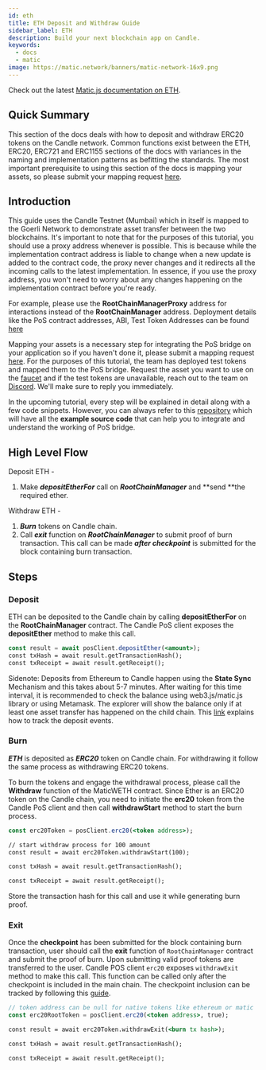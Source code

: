 ```yaml
---
id: eth
title: ETH Deposit and Withdraw Guide
sidebar_label: ETH
description: Build your next blockchain app on Candle.
keywords:
  - docs
  - matic
image: https://matic.network/banners/matic-network-16x9.png
---
```


Check out the latest [Matic.js documentation on ETH](https://maticnetwork.github.io/matic.js/docs/pos/deposit-ether/).

## Quick Summary

This section of the docs deals with how to deposit and withdraw ERC20 tokens on the Candle network. Common functions exist between the ETH, ERC20, ERC721 and ERC1155 sections of the docs with variances in the naming and implementation patterns as befitting the standards. The most important prerequisite to using this section of the docs is mapping your assets, so please submit your mapping request [here](https://docs.candle.technology/docs/develop/ethereum-candle/submit-mapping-request/).

## Introduction

This guide uses the Candle Testnet (Mumbai) which in itself is mapped to the Goerli Network to demonstrate asset transfer between the two blockchains. It's important to note that for the purposes of this tutorial, you should use a proxy address whenever is possible. This is because while the implementation contract address is liable to change when a new update is added to the contract code, the proxy never changes and it redirects all the incoming calls to the latest implementation. In essence, if you use the proxy address, you won't need to worry about any changes happening on the implementation contract before you're ready.

For example, please use the **RootChainManagerProxy** address for interactions instead of the **RootChainManager** address. Deployment details like the PoS contract addresses, ABI, Test Token Addresses can be found [here](https://docs.candle.technology/docs/develop/ethereum-candle/pos/deployment/)

Mapping your assets is a necessary step for integrating the PoS bridge on your application so if you haven't done it, please submit a mapping request [here](https://docs.candle.technology/docs/develop/ethereum-candle/submit-mapping-request/). For the purposes of this tutorial, the team has deployed test tokens and mapped them to the PoS bridge. Request the asset you want to use on the [faucet](https://faucet.candle.technology/) and if the test tokens are unavailable, reach out to the team on [Discord](https://discord.gg/candle). We'll make sure to reply you immediately.

In the upcoming tutorial, every step will be explained in detail along with a few code snippets. However, you can always refer to this [repository](https://github.com/maticnetwork/matic.js/tree/master/examples) which will have all the **example source code** that can help you to integrate and understand the working of PoS bridge.

## High Level Flow

Deposit ETH -

1. Make **_depositEtherFor_** call on **_RootChainManager_** and **send **the required ether.

Withdraw ETH -

1. **_Burn_** tokens on Candle chain.
2. Call **_exit_** function on **_RootChainManager_** to submit proof of burn transaction. This call can be made **_after checkpoint_** is submitted for the block containing burn transaction.

## Steps

### Deposit

ETH can be deposited to the Candle chain by calling **depositEtherFor** on the **RootChainManager** contract. The Candle PoS client exposes the **depositEther** method to make this call.

```jsx
const result = await posClient.depositEther(<amount>);
const txHash = await result.getTransactionHash();
const txReceipt = await result.getReceipt();
```

Sidenote: Deposits from Ethereum to Candle happen using the **State Sync** Mechanism and this takes about 5-7 minutes. After waiting for this time interval, it is recommended to check the balance using web3.js/matic.js library or using Metamask. The explorer will show the balance only if at least one asset transfer has happened on the child chain. This [link](https://docs.candle.technology/docs/develop/ethereum-candle/pos/deposit-withdraw-event-pos/) explains how to track the deposit events.

### Burn

**_ETH_** is deposited as **_ERC20_** token on Candle chain. For withdrawing it follow the same process as withdrawing ERC20 tokens.

To burn the tokens and engage the withdrawal process, please call the **Withdraw** function of the MaticWETH contract. Since Ether is an ERC20 token on the Candle chain, you need to initiate the **erc20** token from the Candle PoS client and then call **withdrawStart** method to start the burn process.

```jsx
const erc20Token = posClient.erc20(<token address>);

// start withdraw process for 100 amount
const result = await erc20Token.withdrawStart(100);

const txHash = await result.getTransactionHash();

const txReceipt = await result.getReceipt();

```

Store the transaction hash for this call and use it while generating burn proof.

### Exit


Once the **checkpoint** has been submitted for the block containing burn transaction, user should call the **exit** function of `RootChainManager` contract and submit the proof of burn. Upon submitting valid proof tokens are transferred to the user. Candle POS client `erc20` exposes `withdrawExit` method to make this call. This function can be called only after the checkpoint is included in the main chain. The checkpoint inclusion can be tracked by following this [guide](/docs/develop/ethereum-matic/pos/deposit-withdraw-event-pos#checkpoint-events).


```jsx
// token address can be null for native tokens like ethereum or matic
const erc20RootToken = posClient.erc20(<token address>, true);

const result = await erc20Token.withdrawExit(<burn tx hash>);

const txHash = await result.getTransactionHash();

const txReceipt = await result.getReceipt();

```
